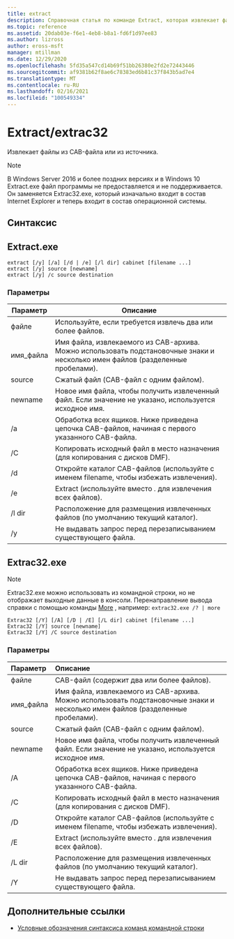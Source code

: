```yaml
---
title: extract
description: Справочная статья по команде Extract, которая извлекает файлы из исходного расположения.
ms.topic: reference
ms.assetid: 20dab03e-f6e1-4eb8-b8a1-fd6f1d97ee83
ms.author: lizross
author: eross-msft
manager: mtillman
ms.date: 12/29/2020
ms.openlocfilehash: 5fd35a547cd14b69f51bb26380e2fd2e72443446
ms.sourcegitcommit: af9381b62f8ae6c78383ed6b81c37f843b5ad7e4
ms.translationtype: MT
ms.contentlocale: ru-RU
ms.lasthandoff: 02/16/2021
ms.locfileid: "100549334"
---
```

# <a name="extract--extrac32"></a>Extract/extrac32

Извлекает файлы из CAB-файла или из источника.

> [!NOTE]
> В Windows Server 2016 и более поздних версиях и в Windows 10 Extract.exe файл программы не предоставляется и не поддерживается.
> Он заменяется Extrac32.exe, который изначально входит в состав Internet Explorer и теперь входит в состав операционной системы.

## <a name="syntax"></a>Синтаксис

## <a name="extractexe"></a>Extract.exe

```
extract [/y] [/a] [/d | /e] [/l dir] cabinet [filename ...]
extract [/y] source [newname]
extract [/y] /c source destination
```

### <a name="parameters"></a>Параметры

| Параметр | Описание |
| --------- | ----------- |
| файле | Используйте, если требуется извлечь два или более файлов. |
| имя_файла | Имя файла, извлекаемого из CAB-архива. Можно использовать подстановочные знаки и несколько имен файлов (разделенные пробелами). |
| source | Сжатый файл (CAB-файл с одним файлом). |
| newname | Новое имя файла, чтобы получить извлеченный файл. Если значение не указано, используется исходное имя. |
| /a | Обработка всех ящиков. Ниже приведена цепочка CAB-файлов, начиная с первого указанного CAB-файла. |
| /C | Копировать исходный файл в место назначения (для копирования с дисков DMF). |
| /d | Откройте каталог CAB-файлов (используйте с именем filename, чтобы избежать извлечения). |
| /e | Extract (используйте вместо *.* для извлечения всех файлов). |
| /l dir | Расположение для размещения извлеченных файлов (по умолчанию текущий каталог). |
| /y | Не выдавать запрос перед перезаписыванием существующего файла. |

## <a name="extrac32exe"></a>Extrac32.exe

> [!NOTE]
> Extrac32.exe можно использовать из командной строки, но не отображает выходные данные в консоли.
> Перенаправление вывода справки с помощью команды [More](https://docs.microsoft.com/windows-server/administration/windows-commands/more) , например: `extrac32.exe /? | more`

```
Extrac32 [/Y] [/A] [/D | /E] [/L dir] cabinet [filename ...]
Extrac32 [/Y] source [newname]
Extrac32 [/Y] /C source destination
```

### <a name="parameters"></a>Параметры

| Параметр | Описание |
| :-------- | :---------- |
| файле   | CAB-файл (содержит два или более файлов). |
| имя_файла  | Имя файла, извлекаемого из CAB-архива. Можно использовать подстановочные знаки и несколько имен файлов (разделенные пробелами). |
| source    | Сжатый файл (CAB-файл с одним файлом). |
| newname   | Новое имя файла, чтобы получить извлеченный файл. Если значение не указано, используется исходное имя. |
| /A        | Обработка всех ящиков.  Ниже приведена цепочка CAB-файлов, начиная с первого указанного CAB-файла. |
| /C        | Копировать исходный файл в место назначения (для копирования с дисков DMF). |
| /D        | Откройте каталог CAB-файлов (используйте с именем filename, чтобы избежать извлечения). |
| /E        | Extract (используйте вместо *.* для извлечения всех файлов). |
| /L dir    | Расположение для размещения извлеченных файлов (по умолчанию текущий каталог). |
| /Y        | Не выдавать запрос перед перезаписыванием существующего файла. |

## <a name="additional-references"></a>Дополнительные ссылки

- [Условные обозначения синтаксиса команд командной строки](command-line-syntax-key.md)
